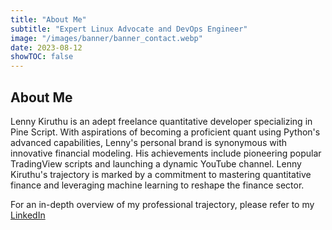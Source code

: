 ```yaml
---
title: "About Me"
subtitle: "Expert Linux Advocate and DevOps Engineer"
image: "/images/banner/banner_contact.webp"
date: 2023-08-12
showTOC: false
---
```


## About Me

<!-- I am a passionate Linux enthusiast and free software advocate with years of experience in developing and maintaining Linux systems. I have a deep understanding of the inner workings of the Linux kernel and have extensive knowledge of various Linux distributions, including Arch Linux, Debian, Ubuntu, and CentOS. -->

<!-- I am also skilled in various programming languages, including Python, Go, JAMstack and Bash scripting, and have used these languages to automate and streamline various processes in my DevOps career. My expertise in automation and infrastructure as code has allowed me to optimize system performance, reduce downtime, and increase scalability. -->

<!-- As a free software advocate, I firmly believe in the importance of open-source software and its ability to empower individuals and organizations to achieve their goals. I am committed to sharing my knowledge and promoting free software whenever possible. -->

<!-- If you're looking for a Linux expert who is passionate about free software and has the technical skills to make a real difference in your organization, then look no further. Let's work together to build the perfect solution for your needs. You can find more detailed information about my professional experience in my [LinkedIn profile](https://www.linkedin.com/in/erik-ngigi). -->

<!-- This blog is mostly about my software development/DevOps adventures. You can find here various how-tos, tutorials, and -->
<!-- write-ups about my personal project experiences. In case you need to contact me, please email -->
<!-- at [ericmosesngigi@gmail.com](mailto:ericmosesngigi@gmail.com). -->

Lenny Kiruthu is an adept freelance quantitative developer specializing in Pine Script. With aspirations of becoming a proficient quant using Python's advanced capabilities, Lenny's personal brand is synonymous with innovative financial modeling. His achievements include pioneering popular TradingView scripts and launching a dynamic YouTube channel. Lenny Kiruthu's trajectory is marked by a commitment to mastering quantitative finance and leveraging machine learning to reshape the finance sector.

For an in-depth overview of my professional trajectory, please refer to my [LinkedIn](https://www.linkedin.com/in/lenny-kiruthu) 

<!-- I am a dedicated Linux enthusiast and advocate of open-source software, possessing extensive experience in the development and maintenance of Linux systems. My professional journey spans years of cultivating a profound comprehension of the intricate mechanics of the Linux kernel, coupled with a comprehensive mastery of diverse Linux distributions, encompassing Arch Linux, Debian, Ubuntu, and CentOS. -->

<!-- Furthermore, I possess proficient skills in an array of programming languages such as Python, Go, JAMstack, and Bash scripting. My adeptness in these languages has been instrumental in orchestrating automation and optimizing processes throughout my tenure in the DevOps domain. This proficiency in automation, intertwined with my prowess in infrastructure as code, has been pivotal in enhancing system performance, curtailing downtime, and fostering scalability. -->

<!-- My advocacy for free software underscores my unwavering belief in the transformative potential of open-source software, catalyzing empowerment for individuals and enterprises alike. I am steadfast in my commitment to disseminating knowledge and advancing the cause of free software whenever feasible. -->

<!-- Should you seek a Linux specialist whose fervor for free software is complemented by a reservoir of technical competencies, your search concludes here. Together, we can craft tailor-made solutions to address your organizational requirements with efficacy. For an in-depth overview of my professional trajectory, please refer to my [LinkedIn](https://www.linkedin.com/in/erik-ngigi) profile. You can also access my comprehensive [resume](/documents/Curriculum-Vitae.pdf) for a detailed professional background. -->

<!-- I maintain a blog focused primarily on my exploits in software development and DevOps. This platform is replete with an array of how-to guides, tutorials, and insights drawn from my personal project undertakings. If you wish to initiate contact, please direct your emails to [ericmosesngigi@gmail.com](mailto:ericmosesngigi@gmail.com) -->

<!-- --- -->

<!-- ## Professional IT Certification -->

<!-- - **AWS Cloud Practitioner** *(Ongoing)* -->
<!--   - *Expected Completion Date:* September 2023 -->
<!--   - **Description:** This certification from Amazon Web Services (AWS) validates my understanding of cloud concepts, AWS services, and the basics of cloud computing. It demonstrates my commitment to staying up-to-date with the latest cloud technologies and my ability to leverage AWS services to design and deploy scalable solutions. -->

<!-- - **CompTIA A+** -->
<!--   - *Date of Completion:* June 2022 -->
<!--   - **Description:** This certification covers essential IT operational roles and technical support. It verifies my knowledge in areas such as hardware, networking, mobile devices, operating systems, and security. With CompTIA A+, I have demonstrated competence in maintaining and troubleshooting various devices and systems. -->

<!-- - **Microsoft Certified: Azure Fundamentals** -->
<!--   - *Date of Completion:* August 2021 -->
<!--   - **Description:** This certification confirms my foundational knowledge of Microsoft Azure cloud services. It showcases my understanding of Azure services, cloud concepts, Azure pricing, SLA, and lifecycle, empowering me to work effectively with Microsoft's cloud platform. -->

<!-- - **Certified Information Systems Security Professional (CISSP)** -->
<!--   - *Date of Completion:* December 2020 -->
<!--   - **Description:** CISSP is a globally recognized certification in the field of information security. It validates my expertise in designing, implementing, and managing security programs and practices. This certification underscores my commitment to ensuring robust security measures across IT systems. -->

<!-- - **Oracle Linux OCA** -->
<!--   - *Date of Completion:* July 2020 -->
<!--   - **Description:** The Oracle Linux OCA certification demonstrates my proficiency in working with Oracle Linux systems. It validates my ability to perform essential administrative tasks such as installation, configuration, and troubleshooting. This certification highlights my expertise in Linux-based environments and my dedication to optimizing system performance. -->

<!-- These certifications collectively showcase my commitment to professional development and my diverse skill set in various areas of IT, including cloud computing, security, and Linux administration. As technology continues to evolve, I am enthusiastic about expanding my knowledge and contributing to innovative solutions in the IT industry. -->
